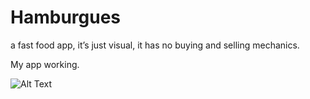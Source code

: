 # Hamburgues
 a fast food app, it’s just visual, it has no buying and selling mechanics.
 
 My app working.

![Alt Text](https://giphy.com/gifs/eKmpkRJPvTtxwtNRxX/html5)
